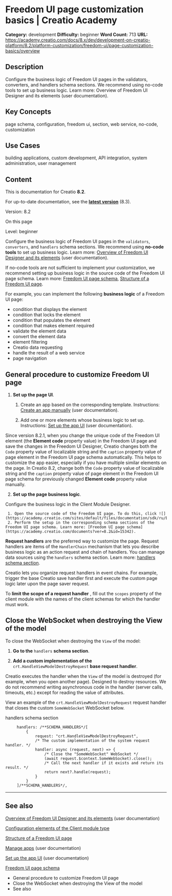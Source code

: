# Freedom UI page customization basics | Creatio Academy

**Category:** development **Difficulty:** beginner **Word Count:** 713 **URL:**
https://academy.creatio.com/docs/8.x/dev/development-on-creatio-platform/8.2/platform-customization/freedom-ui/page-customization-basics/overview

## Description

Configure the business logic of Freedom UI pages in the validators, converters,
and handlers schema sections. We recommend using no-code tools to set up
business logic. Learn more: Overview of Freedom UI Designer and its elements
(user documentation).

## Key Concepts

page schema, configuration, freedom ui, section, web service, no-code,
customization

## Use Cases

building applications, custom development, API integration, system
administration, user management

## Content

This is documentation for Creatio **8.2**.

For up-to-date documentation, see the
**[latest version](/docs/8.x/dev/development-on-creatio-platform/platform-customization/freedom-ui/page-customization-basics/overview)**
(8.3).

Version: 8.2

On this page

Level: beginner

Configure the business logic of Freedom UI pages in the `validators`,
`converters`, and `handlers` schema sections. We recommend using **no-code
tools** to set up business logic. Learn more:
[Overview of Freedom UI Designer and its elements](https://academy.creatio.com/documents?ver=8.2&id=2376)
(user documentation).

If no-code tools are not sufficient to implement your customization, we
recommend setting up business logic in the source code of the Freedom UI page
schema. Learn more:
[Freedom UI page schema](https://academy.creatio.com/documents?ver=8.2&id=15106&anchor=title-2123-10),
[Structure of a Freedom UI page](https://academy.creatio.com/documents?ver=8.2&id=15346).

For example, you can implement the following **business logic** of a Freedom UI
page:

- condition that displays the element
- condition that locks the element
- condition that populates the element
- condition that makes element required
- validate the element data
- convert the element data
- element filtering
- Creatio data requesting
- handle the result of a web service
- page navigation

## General procedure to customize Freedom UI page​

1. **Set up the page UI**.
   1. Create an app based on the corresponding template. Instructions:
      [Create an app manually](https://academy.creatio.com/documents?ver=8.2&id=2377&anchor=title-2232-6)
      (user documentation).

   2. Add one or more elements whose business logic to set up. Instructions:
      [Set up the app UI](https://academy.creatio.com/documents?ver=8.2&id=2379)
      (user documentation).

Since version 8.2.1, when you change the unique code of the Freedom UI element
(the **Element code** property value) in the Freedom UI page and save the
changes in the Freedom UI Designer, Creatio changes both the `Code` property
value of localizable string and the `caption` property value of page element in
the Freedom UI page schema automatically. This helps to customize the app
easier, especially if you have multiple similar elements on the page. In Creatio
8.2, change both the `Code` property value of localizable string and the
`caption` property value of page element in the Freedom UI page schema for
previously changed **Element code** property value manually.

2. **Set up the page business logic**.

Configure the business logic in the Client Module Designer.

     1. Open the source code of the Freedom UI page. To do this, click ![](https://academy.creatio.com/sites/default/files/documentation/sdk/ru/BPMonlineWebSDK/Screenshots/ClientModule/8.0/scr_SourceCode_button.png).
     2. Perform the setup in the corresponding schema sections of the Freedom UI page schema. Learn more: [Freedom UI page schema](https://academy.creatio.com/documents?ver=8.2&id=15342).

**Request handlers** are the preferred way to customize the page. Request
handlers are items of the `HandlerChain` mechanism that lets you describe
business logic as an action request and chain of handlers. You can manage data
sources using the `handlers` schema section. Learn more:
[handlers schema section](https://academy.creatio.com/documents?ver=8.2&id=15368).

Creatio lets you organize request handlers in event chains. For example, trigger
the base Creatio save handler first and execute the custom page logic later upon
the page saver request.

To **limit the scope of a request handler** , fill out the `scopes` property of
the client module with the names of the client schemas for which the handler
must work.

## Close the WebSocket when destroying the View of the model​

To close the WebSocket when destroying the `View` of the model:

1. **Go to the** `handlers` **schema section**.

2. **Add a custom implementation of the** `crt.HandleViewModelDestroyRequest`
   **base request handler**.

Creatio executes the handler when the `View` of the model is destroyed (for
example, when you open another page). Designed to destroy resources. We do not
recommend writing asynchronous code in the handler (server calls, timeouts,
etc.) except for reading the value of attributes.

View an example of the `crt.HandleViewModelDestroyRequest` request handler that
closes the custom `SomeWebSocket` WebSocket below.

handlers schema section

         handlers: /**SCHEMA_HANDLERS*/[
             {
                 request: "crt.HandleViewModelDestroyRequest",
                 /* The custom implementation of the system request handler. */
                 handler: async (request, next) => {
                     /* Close the "SomeWebSocket" WebSocket */
                     (await request.$context.SomeWebSocket).close();
                     /* Call the next handler if it exists and return its result. */
                     return next?.handle(request);
                 }
             }
         ]/**SCHEMA_HANDLERS*/,


---

## See also​

[Overview of Freedom UI Designer and its elements](https://academy.creatio.com/documents?ver=8.2&id=2376)
(user documentation)

[Configuration elements of the Client module type](https://academy.creatio.com/documents?ver=8.2&id=15106)

[Structure of a Freedom UI page](https://academy.creatio.com/documents?ver=8.2&id=15346)

[Manage apps](https://academy.creatio.com/documents?ver=8.2&id=2377) (user
documentation)

[Set up the app UI](https://academy.creatio.com/documents?ver=8.2&id=2379) (user
documentation)

[Freedom UI page schema](https://academy.creatio.com/documents?ver=8.2&id=15342)

- General procedure to customize Freedom UI page
- Close the WebSocket when destroying the View of the model
- See also
